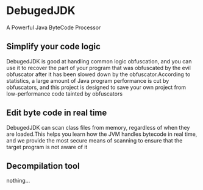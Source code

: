 # DebugedJDK
A Powerful Java ByteCode Processor
## Simplify your code logic
DebugedJDK is good at handling common logic obfuscation, and you can use it to recover the part of your program that was obfuscated by the evil obfuscator after it has been slowed down by the obfuscator.According to statistics, a large amount of Java program performance is cut by obfuscators, and this project is designed to save your own project from low-performance code tainted by obfuscators
## Edit byte code in real time
DebugedJDK can scan class files from memory, regardless of when they are loaded.This helps you learn how the JVM handles bytecode in real time, and we provide the most secure means of scanning to ensure that the target program is not aware of it
## Decompilation tool
nothing...

